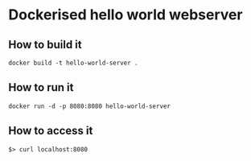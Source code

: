 # Dockerised hello world webserver

## How to build it
```
docker build -t hello-world-server .
```

## How to run it
```
docker run -d -p 8080:8080 hello-world-server
```

## How to access it
```
$> curl localhost:8080
```
